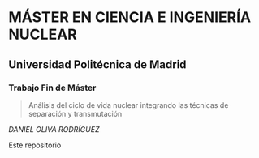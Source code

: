 
# MÁSTER EN CIENCIA E INGENIERÍA NUCLEAR
## Universidad Politécnica de Madrid
### Trabajo Fin de Máster
> Análisis del ciclo de vida nuclear integrando las técnicas de separación y transmutación

_*DANIEL OLIVA RODRÍGUEZ*_

Este repositorio